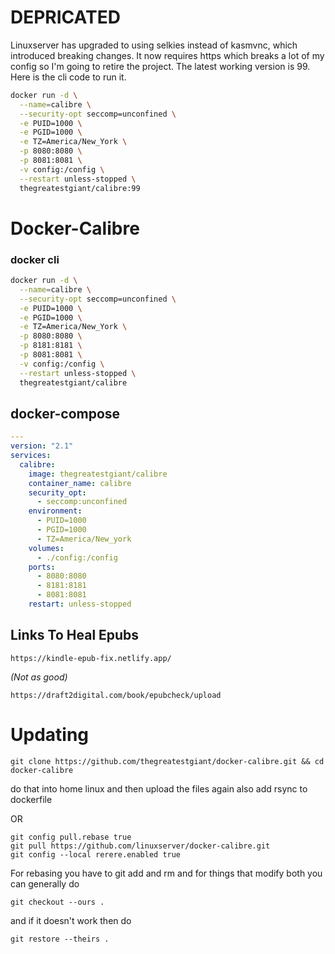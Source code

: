 # DEPRICATED

Linuxserver has upgraded to using selkies instead of kasmvnc, which introduced breaking changes.
It now requires https which breaks a lot of my config so I'm going to retire the project. The latest working version is 99. Here is the cli code to run it.

```bash
docker run -d \
  --name=calibre \
  --security-opt seccomp=unconfined \
  -e PUID=1000 \
  -e PGID=1000 \
  -e TZ=America/New_York \
  -p 8080:8080 \
  -p 8081:8081 \
  -v config:/config \
  --restart unless-stopped \
  thegreatestgiant/calibre:99
```

# Docker-Calibre

### docker cli

```bash
docker run -d \
  --name=calibre \
  --security-opt seccomp=unconfined \
  -e PUID=1000 \
  -e PGID=1000 \
  -e TZ=America/New_York \
  -p 8080:8080 \
  -p 8181:8181 \
  -p 8081:8081 \
  -v config:/config \
  --restart unless-stopped \
  thegreatestgiant/calibre
```

## docker-compose

```yaml
---
version: "2.1"
services:
  calibre:
    image: thegreatestgiant/calibre
    container_name: calibre
    security_opt:
      - seccomp:unconfined
    environment:
      - PUID=1000
      - PGID=1000
      - TZ=America/New_york
    volumes:
      - ./config:/config
    ports:
      - 8080:8080
      - 8181:8181
      - 8081:8081
    restart: unless-stopped
```

## Links To Heal Epubs

```
https://kindle-epub-fix.netlify.app/
```

_(Not as good)_

```
https://draft2digital.com/book/epubcheck/upload
```

# Updating

```
git clone https://github.com/thegreatestgiant/docker-calibre.git && cd docker-calibre
```

do that into home linux and then upload the files again
also add rsync to dockerfile

OR

```
git config pull.rebase true
git pull https://github.com/linuxserver/docker-calibre.git
git config --local rerere.enabled true
```

For rebasing you have to git add and rm and for things that modify both you can generally do

```
git checkout --ours .
```

and if it doesn't work then do

```
git restore --theirs .
```
